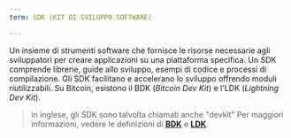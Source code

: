 ```yaml
---
term: SDK (KIT DI SVILUPPO SOFTWARE)

---
```

Un insieme di strumenti software che fornisce le risorse necessarie agli sviluppatori per creare applicazioni su una piattaforma specifica. Un SDK comprende librerie, guide allo sviluppo, esempi di codice e processi di compilazione. Gli SDK facilitano e accelerano lo sviluppo offrendo moduli riutilizzabili. Su Bitcoin, esistono il BDK (*Bitcoin Dev Kit*) e l'LDK (*Lightning Dev Kit*).

> in inglese, gli SDK sono talvolta chiamati anche "devkit" Per maggiori informazioni, vedere le definizioni di [**BDK**](/dictionnaire/B.md#bdk-bitcoin-dev-kit) e [**LDK**](/dictionnaire/L.md#ldk-lightning-dev-kit).